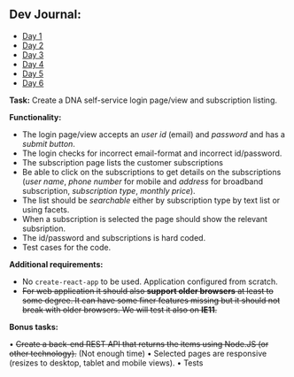 ## Dev Journal:

- [Day 1](documentation/tech-diary/Day-01.md)
- [Day 2](documentation/tech-diary/Day-02.md)
- [Day 3](documentation/tech-diary/Day-03.md)
- [Day 4](documentation/tech-diary/Day-04.md)
- [Day 5](documentation/tech-diary/Day-05.md)
- [Day 6](documentation/tech-diary/Day-06.md)


**Task:** Create a DNA self-service login page/view and subscription listing.
 
**Functionality:** 
- The login page/view accepts an _user id_ (email) and _password_ and has a _submit button_. 
- The login checks for incorrect email-format and incorrect id/password. 
- The subscription page lists the customer subscriptions
- Be able to click on the subscriptions to get details on the subscriptions (_user name_, _phone number_ for mobile and _address_ for broadband subscription, _subscription type_, _monthly price_). 
- The list should be _searchable_ either by subscription type by text list or using facets. 
- When a subscription is selected the page should show the relevant subsription. 
- The id/password and subscriptions is hard coded. 
- Test cases for the code.
 
**Additional requirements:**
- No `create-react-app` to be used. Application configured from scratch.
- ~~For web application it should also **support older browsers** at least to some degree. It can have some finer features missing but it should not break with older browsers. We will test it also on **IE11**.~~
 
**Bonus tasks:**

• ~~Create a back-end REST API that returns the items using Node.JS (or other technology).~~ (Not enough time)
• Selected pages are responsive (resizes to desktop, tablet and mobile views).
• Tests
